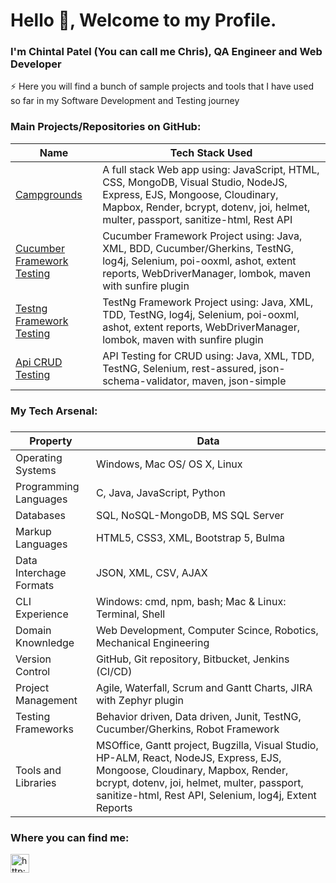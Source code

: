 
<h1>Hello 👋, Welcome to my Profile.</h1>
<h3 align="left">I'm Chintal Patel (You can call me Chris), QA Engineer and Web Developer</h3>
⚡ Here you will find a bunch of sample projects and tools that I have used so far in my Software Development and Testing journey 
<h3>Main Projects/Repositories on GitHub:</h3>

<table>
<thead>
<tr>
<th><b>Name</b></th>
<th>Tech Stack Used</th>
</tr>
</thead>


<tbody>
<tr>
<td><a href="https://github.com/chintal30/campground" target="blank">Campgrounds</td>
<td>
A full stack Web app using: JavaScript, HTML, CSS, MongoDB, Visual Studio, NodeJS, Express, EJS, Mongoose, Cloudinary, Mapbox, Render, bcrypt, dotenv, joi, helmet, multer, passport, sanitize-html, Rest API
</td>
</tr>

<tr>
<td><a href="https://github.com/chintal30/cucumber_chintal_3" target="blank">Cucumber Framework Testing</td>
<td>
Cucumber Framework Project using: Java, XML, BDD, Cucumber/Gherkins, TestNG, log4j, Selenium, poi-ooxml, ashot, extent reports, WebDriverManager, lombok, maven with sunfire plugin
</td>
</tr>

<tr>
<td><a href="https://github.com/chintal30/envisionactitime_Chintal2" target="blank">Testng Framework Testing</td>
<td>
TestNg Framework Project using: Java, XML, TDD, TestNG, log4j, Selenium, poi-ooxml, ashot, extent reports, WebDriverManager, lombok, maven with sunfire plugin
</td>
</tr>

<tr>
<td><a href="https://github.com/chintal30/ApiAutomationAugBatch" target="blank">Api CRUD Testing</td>
<td>
API Testing for CRUD using: Java, XML, TDD, TestNG, Selenium, rest-assured, json-schema-validator, maven, json-simple
</td>
</tr>

</tbody>
</table>
<h3>My Tech Arsenal: <h3>

<table>
<thead>
<tr>
<th><strong>Property</strong></th>
<th><strong>Data</strong></th>
</tr>
</thead>

<tbody style="font-weight:normal">

<tr>
<td>Operating Systems</td>
<td>Windows, Mac OS/ OS X, Linux
</td>
</tr>

<tr>
<td>Programming Languages</td>
<td>C, Java, JavaScript, Python</td>
</tr>

<tr>
<td>Databases</td>
<td>SQL, NoSQL-MongoDB, MS SQL Server</td>
</tr>

<tr>
<td>Markup Languages</td>
<td>HTML5, CSS3, XML, Bootstrap 5, Bulma</td>
</tr>

<tr>
<td>Data Interchage Formats</td>
<td>JSON, XML, CSV, AJAX</td>
</tr>

<tr>
<td>CLI Experience</td>
<td>Windows: cmd, npm, bash;  Mac & Linux: Terminal, Shell</td>
</tr>

<tr>
<td>Domain Knownledge</td>
<td> 
Web Development, Computer Scince, Robotics, Mechanical Engineering
</td>
</tr>
<tr>
<td>Version Control</td>
<td>
GitHub, Git repository, Bitbucket, Jenkins (CI/CD)
</td>
</tr>

<tr>
<td>Project Management</td>
<td>
Agile, Waterfall, Scrum and Gantt Charts, JIRA with Zephyr plugin
</td>
</tr>

<tr>
<td>Testing Frameworks</td>
<td>
Behavior driven, Data driven, Junit, TestNG, Cucumber/Gherkins, Robot Framework
</td>
</tr>

<tr>
<td>Tools and Libraries</td>
<td>
MSOffice, Gantt project, Bugzilla, Visual Studio, HP-ALM, React, NodeJS, 
Express, EJS, Mongoose, Cloudinary, Mapbox, Render, bcrypt, dotenv, joi, helmet, 
multer, passport, sanitize-html, Rest API, Selenium, log4j, Extent Reports
</td>
</tr>
</tbody>
</table>


<h3>Where you can find me: </h3>
<p align="left">
<a href="http://www.linkedin.com/in/chintalpatel30" target="blank"><img align="center" src="https://cdn.jsdelivr.net/npm/simple-icons@3.0.1/icons/linkedin.svg" alt="http://www.linkedin.com/in/chintalpatel30" height="30" width="30" /></a>
</p> 
